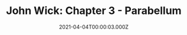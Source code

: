 ---
title: "John Wick: Chapter 3 - Parabellum"
year: 2019
date: 2021-04-04T00:00:03.000Z
permalink: /almanac/movies/2021-04-04-john-wick-chapter-3--parabellum/index.html
link: https://letterboxd.com/rknightuk/film/john-wick-chapter-3-parabellum/1/
rating: 3
tmdbid: 458156
---